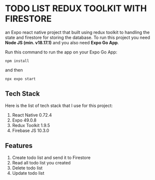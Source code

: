 # TODO LIST REDUX TOOLKIT WITH FIRESTORE
an Expo react native project that built using redux toolkit to handling the state and firestore for storing the database. To run this project you need **Node JS (min. v18.17.1)** and you also need **Expo Go App**.

Run this command to run the app on your Expo Go App:
```
npm install
```
and then
```
npx expo start
```
## Tech Stack
Here is the list of tech stack that I use for this project:
1. React Native 0.72.4
2. Expo 49.0.8
3. Redux Toolkit 1.9.5
4. Firebase JS 10.3.0

## Features
1. Create todo list and send it to Firestore
2. Read all todo list you created
3. Delete todo list
4. Update todo list
